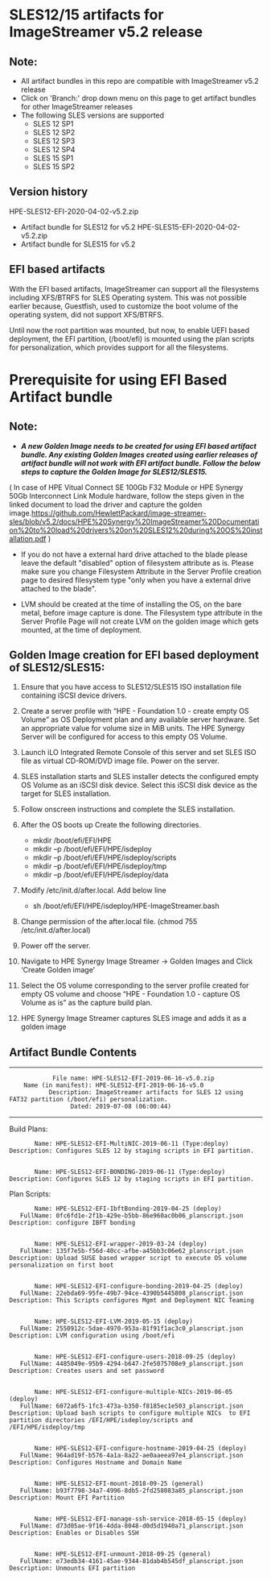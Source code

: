# SLES12/15 artifacts for ImageStreamer v5.2 release

## Note: 
- All artifact bundles in this repo are compatible with ImageStreamer v5.2 release
- Click on 'Branch:' drop down menu on this page to get artifact bundles for other ImageStreamer releases
- The following SLES versions are supported
	- SLES 12 SP1
	- SLES 12 SP2
	- SLES 12 SP3
	- SLES 12 SP4
	- SLES 15 SP1
	- SLES 15 SP2
	
## Version history

HPE-SLES12-EFI-2020-04-02-v5.2.zip 
 - Artifact bundle for SLES12 for v5.2
HPE-SLES15-EFI-2020-04-02-v5.2.zip
 - Artifact bundle for SLES15 for v5.2

## EFI based artifacts

With the EFI based artifacts, ImageStreamer can support all the filesystems including XFS/BTRFS for SLES Operating system.
This was not possible earlier because, Guestfish, used to customize the boot volume of the operating system, did not support XFS/BTRFS. 

Until now the root partition was mounted, but now, to enable UEFI based deployment, the EFI partition, (/boot/efi) is mounted using the plan scripts for personalization, which provides support for all the filesystems.

# Prerequisite for using EFI Based Artifact bundle

## Note: 
- ***A new Golden Image needs to be created for using EFI based artifact bundle. Any existing Golden Images created using earlier releases of artifact bundle will not work with EFI artifact bundle. Follow the below steps to capture the Golden Image for SLES12/SLES15.***

( In case of HPE Vitual Connect SE 100Gb F32 Module or HPE Synergy 50Gb Interconnect Link Module hardware, follow the steps given in the linked document to load the driver and capture the golden image.https://github.com/HewlettPackard/image-streamer-sles/blob/v5.2/docs/HPE%20Synergy%20ImageStreamer%20Documentation%20to%20load%20drivers%20on%20SLES12%20during%20OS%20installation.pdf )

- If you do not have a external hard drive attached to the blade please leave the default "disabled" option of filesystem attribute as is. Please make sure you change Filesystem Attribute in the Server Profile creation page to desired filesystem type "only when you have a external drive attached to the blade".

- LVM should be created at the time of installing the OS, on the bare metal, before image capture is done. The Filesystem type attribute in the Server Profile Page will not create LVM on the golden image which gets mounted, at the time of deployment.

## Golden Image creation for EFI based deployment of SLES12/SLES15:

1.	Ensure that you have access to SLES12/SLES15 ISO installation file containing iSCSI device drivers.

2.	Create a server profile with “HPE - Foundation 1.0 - create empty OS Volume” as OS Deployment plan and any available server 		hardware. Set an appropriate value for volume size in MiB units. The HPE Synergy Server will be configured for access to this 		empty OS Volume.

3.	Launch iLO Integrated Remote Console of this server and set SLES ISO file as virtual CD-ROM/DVD image file. Power on the 		server.

4.	SLES installation starts and SLES installer detects the configured empty OS Volume as an iSCSI disk device. Select this iSCSI 		disk device as the target for SLES installation.

5.	Follow onscreen instructions and complete the SLES installation.

6.	After the OS boots up Create the following directories.

      - mkdir /boot/efi/EFI/HPE
      -	mkdir –p /boot/efi/EFI/HPE/isdeploy
      -	mkdir –p /boot/efi/EFI/HPE/isdeploy/scripts
      -	mkdir –p /boot/efi/EFI/HPE/isdeploy/tmp
      -	mkdir –p /boot/efi/EFI/HPE/isdeploy/data

7.	Modify /etc/init.d/after.local. Add below line

      -	sh /boot/efi/EFI/HPE/isdeploy/HPE-ImageStreamer.bash

8.	Change permission of the after.local file. (chmod 755 /etc/init.d/after.local)

9.	Power off the server. 

10.	Navigate to HPE Synergy Image Streamer -> Golden Images and Click ‘Create Golden image’ 
 
11.	Select the OS volume corresponding to the server profile created for empty OS volume and choose “HPE - Foundation 1.0 - capture 	OS Volume as is” as the capture build plan. 
 
12.	HPE Synergy Image Streamer captures SLES image and adds it as a golden image


## Artifact Bundle Contents

--------------------------------------------------------------------------------

	            File name: HPE-SLES12-EFI-2019-06-16-v5.0.zip
		Name (in manifest): HPE-SLES12-EFI-2019-06-16-v5.0
		       Description: ImageStreamer artifacts for SLES 12 using FAT32 partition (/boot/efi) personalization. 
		             Dated: 2019-07-08 (06:00:44)

--------------------------------------------------------------------------------

Build Plans:

	       Name: HPE-SLES12-EFI-MultiNIC-2019-06-11 (Type:deploy)
	Description: Configures SLES 12 by staging scripts in EFI partition. 


	       Name: HPE-SLES12-EFI-BONDING-2019-06-11 (Type:deploy)
	Description: Configures SLES 12 by staging scripts in EFI partition. 



Plan Scripts:

	       Name: HPE-SLES12-EFI-IbftBonding-2019-04-25 (deploy)
	   FullName: 0fc6fd1e-2f1b-429e-b5bb-86e960ac0b06_planscript.json
	Description: configure IBFT bonding


	       Name: HPE-SLES12-EFI-wrapper-2019-03-24 (deploy)
	   FullName: 135f7e5b-f56d-40cc-afbe-a45bb3c06e62_planscript.json
	Description: Upload SUSE based wrapper script to execute OS volume personalization on first boot


	       Name: HPE-SLES12-EFI-configure-bonding-2019-04-25 (deploy)
	   FullName: 22ebda69-95fe-49b7-94ce-4390b5445808_planscript.json
	Description: This Scripts configures Mgmt and Deployment NIC Teaming


	       Name: HPE-SLES12-EFI-LVM-2019-05-15 (deploy)
	   FullName: 2550912c-5dae-4970-953a-81f91f1ac3c0_planscript.json
	Description: LVM configuration using /boot/efi


	       Name: HPE-SLES12-EFI-configure-users-2018-09-25 (deploy)
	   FullName: 4485049e-95b9-4294-b647-2fe5075708e9_planscript.json
	Description: Creates users and set password


	       Name: HPE-SLES12-EFI-configure-multiple-NICs-2019-06-05 (deploy)
	   FullName: 6072a6f5-1fc3-473a-b350-f8185ec1e503_planscript.json
	Description: Upload bash scripts to configure multiple NICs  to EFI partition directories /EFI/HPE/isdeploy/scripts and  /EFI/HPE/isdeploy/tmp


	       Name: HPE-SLES12-EFI-configure-hostname-2019-04-25 (deploy)
	   FullName: 964ad19f-b576-4a1a-8a22-ae0aaeea97e4_planscript.json
	Description: Configures Hostname and Domain Name


	       Name: HPE-SLES12-EFI-mount-2018-09-25 (general)
	   FullName: b93f7798-34a7-4996-8db5-2fd258083a85_planscript.json
	Description: Mount EFI Partition


	       Name: HPE-SLES12-EFI-manage-ssh-service-2018-05-15 (deploy)
	   FullName: d73d05ae-9f16-4dda-8048-d0d5d1940a71_planscript.json
	Description: Enables or Disables SSH


	       Name: HPE-SLES12-EFI-unmount-2018-09-25 (general)
	   FullName: e73edb34-4161-45ae-9344-81dab4b545df_planscript.json
	Description: Unmounts EFI partition

